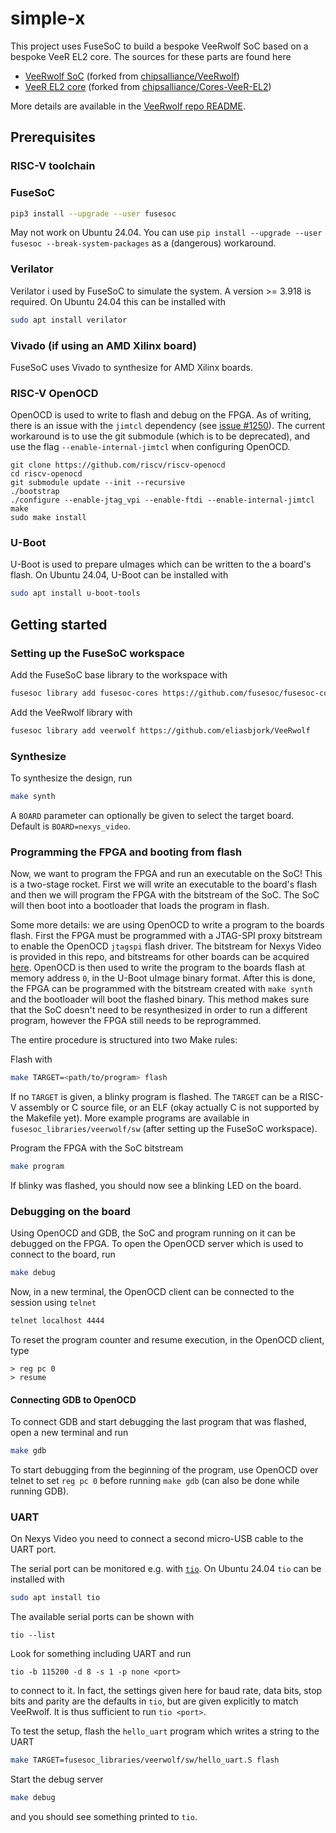 # simple-x

This project uses FuseSoC to build a bespoke VeeRwolf SoC based on a bespoke VeeR EL2 core. The sources for these parts are found here
- [VeeRwolf SoC](https://github.com/eliasbjork/VeeRwolf) (forked from [chipsalliance/VeeRwolf](https://github.com/chipsalliance/VeeRwolf))
- [VeeR EL2 core](https://github.com/eliasbjork/Cores-VeeR-EL2) (forked from [chipsalliance/Cores-VeeR-EL2](https://github.com/chipsalliance/Cores-VeeR-EL2))

More details are available in the [VeeRwolf repo README](https://github.com/chipsalliance/VeeRwolf/blob/main/README.md).

## Prerequisites

### RISC-V toolchain

### FuseSoC

```sh
pip3 install --upgrade --user fusesoc
```

May not work on Ubuntu  24.04. You can use `pip install --upgrade --user fusesoc --break-system-packages` as a (dangerous) workaround.


### Verilator

Verilator i used by FuseSoC to simulate the system. A version >= 3.918 is required. On Ubuntu 24.04 this can be installed with
```sh
sudo apt install verilator
```

### Vivado (if using an AMD Xilinx board)

FuseSoC uses Vivado to synthesize for AMD Xilinx boards.

### RISC-V OpenOCD

OpenOCD is used to write to flash and debug on the FPGA. As of writing, there is an issue with the `jimtcl` dependency (see [issue #1250](https://github.com/riscv-collab/riscv-openocd/issues/1250)). The current workaround is to use the git submodule (which is to be deprecated), and use the flag `--enable-internal-jimtcl` when configuring OpenOCD.
```shell
git clone https://github.com/riscv/riscv-openocd
cd riscv-openocd
git submodule update --init --recursive
./bootstrap
./configure --enable-jtag_vpi --enable-ftdi --enable-internal-jimtcl
make
sudo make install
```

### U-Boot

U-Boot is used to prepare uImages which can be written to the a board's flash. On Ubuntu 24.04, U-Boot can be installed with
```sh
sudo apt install u-boot-tools
```

## Getting started

### Setting up the FuseSoC workspace

Add the FuseSoC base library to the workspace with
```sh
fusesoc library add fusesoc-cores https://github.com/fusesoc/fusesoc-cores
```
Add the VeeRwolf library with
```sh
fusesoc library add veerwolf https://github.com/eliasbjork/VeeRwolf
```


### Synthesize

To synthesize the design, run
```sh
make synth
```
A `BOARD` parameter can optionally be given to select the target board. Default is `BOARD=nexys_video`.

### Programming the FPGA and booting from flash

Now, we want to program the FPGA and run an executable on the SoC! This is a two-stage rocket. First we will write an executable to the board's flash and then we will program the FPGA with the bitstream of the SoC. The SoC will then boot into a bootloader that loads the program in flash.

Some more details: we are using OpenOCD to write a program to the boards flash. First the FPGA must be programmed with a JTAG-SPI proxy bitstream to enable the OpenOCD `jtagspi` flash driver. The bitstream for Nexys Video is provided in this repo, and bitstreams for other boards can be acquired [here](https://github.com/quartiq/bscan_spi_bitstreams). OpenOCD is then used to write the program to the boards flash at memory address `0`, in the U-Boot uImage binary format. After this is done, the FPGA can be programmed with the bitstream created with `make synth` and the bootloader will boot the flashed binary. This method makes sure that the SoC doesn't need to be resynthesized in order to run a different program, however the FPGA still needs to be reprogrammed.

The entire procedure is structured into two Make rules:

Flash with
```sh
make TARGET=<path/to/program> flash
```
If no `TARGET` is given, a blinky program is flashed. The `TARGET` can be a RISC-V assembly or C source file, or an ELF (okay actually C is not supported by the Makefile yet). More example programs are available in `fusesoc_libraries/veerwolf/sw` (after setting up the FuseSoC workspace).

Program the FPGA with the SoC bitstream

```sh
make program
```
If blinky was flashed, you should now see a blinking LED on the board.

### Debugging on the board

Using OpenOCD and GDB, the SoC and program running on it can be debugged on the FPGA. To open the OpenOCD server which is used to connect to the board, run
```sh
make debug
```

Now, in a new terminal, the OpenOCD client can be connected to the session using `telnet`
```sh
telnet localhost 4444
```
To reset the program counter and resume execution, in the OpenOCD client, type
```OpenOCD
> reg pc 0
> resume
```

#### Connecting GDB to OpenOCD

To connect GDB and start debugging the last program that was flashed, open a new terminal and run
```sh
make gdb
```
To start debugging from the beginning of the program, use OpenOCD over telnet to set `reg pc 0` before running `make gdb` (can also be done while running GDB).

### UART

On Nexys Video you need to connect a second micro-USB cable to the UART port.

The serial port can be monitored e.g. with [`tio`](https://github.com/tio/tio). On Ubuntu 24.04 `tio` can be installed with
```sh
sudo apt install tio
```

The available serial ports can be shown with
```shell
tio --list
```
Look for something including UART and run
```shell
tio -b 115200 -d 8 -s 1 -p none <port>
```
to connect to it. In fact, the settings given here for baud rate, data bits, stop bits and parity are the defaults in `tio`, but are given explicitly to match VeeRwolf. It is thus sufficient to run `tio <port>`.


To test the setup, flash the `hello_uart` program which writes a string to the UART
```sh
make TARGET=fusesoc_libraries/veerwolf/sw/hello_uart.S flash
```
Start the debug server
```sh
make debug
```
and you should see something printed to `tio`.
